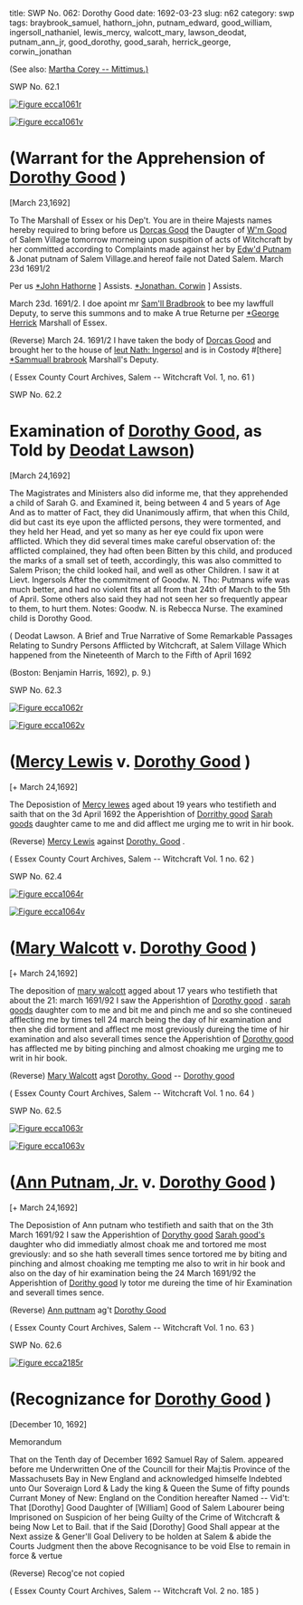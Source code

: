 title: SWP No. 062: Dorothy Good
date: 1692-03-23
slug: n62
category: swp
tags: braybrook_samuel, hathorn_john, putnam_edward, good_william, ingersoll_nathaniel, lewis_mercy, walcott_mary, lawson_deodat, putnam_ann_jr, good_dorothy, good_sarah, herrick_george, corwin_jonathan




(See also: [Martha Corey -- Mittimus.)](/n38.html#n38.4)

<div markdown class="doc" id="n62.1">

<div class="doc_id">SWP No. 62.1</div>


<span markdown class="figure">[![Figure ecca1061r](archives/ecca/thumb/ecca1061r.jpg)](archives/ecca/large/ecca1061r.jpg)</span>

<span markdown class="figure">[![Figure ecca1061v](archives/ecca/thumb/ecca1061v.jpg)](archives/ecca/large/ecca1061v.jpg)</span>

# (Warrant for the Apprehension of [Dorothy Good](/tag/good_dorothy.html) )

[March 23,1692] 

To The Marshall of Essex or his Dep't. 
You are in theire Majests names hereby required to bring before us [Dorcas Good](/tag/good_dorothy.html) the Daugter of [W'm Good](/tag/good_william.html) of Salem Village tomorrow morneing upon suspition of acts of Witchcraft by her committed according to Complaints made against her by [Edw'd Putnam](/tag/putnam_edward.html) & Jonat putnam of Salem Village.and hereof faile not Dated Salem. March 23d 1691/2

Per us [*John Hathorne](/tag/hathorn_john.html) ] Assists.
[*Jonathan. Corwin](/tag/corwin_jonathan.html) ] Assists.

March 23d. 1691/2. 
I doe apoint mr [Sam'll Bradbrook](/tag/braybrook_samuel.html) to bee my lawffull Deputy, to serve 
this summons and to make A true Returne per [*George Herrick](/tag/herrick_george.html) 
Marshall of Essex.

(Reverse) March 24. 1691/2 I have taken the body of [Dorcas Good](/tag/good_dorothy.html) and 
brought her to the house of [leut Nath: Ingersol](/tag/ingersoll_nathaniel.html) and is in Costody #[there]
[*Sammuall brabrook](/tag/braybrook_samuel.html) Marshall's Deputy. 

( Essex County Court Archives, Salem -- Witchcraft Vol. 1, no. 61 )


</div>



<div markdown class="doc" id="n62.2">

<div class="doc_id">SWP No. 62.2</div>


# Examination of [Dorothy Good](/tag/good_dorothy.html), as Told by [Deodat Lawson](/tag/lawson_deodat.html))

[March 24,1692]

The Magistrates and Ministers also did informe me, that they apprehended a child of Sarah G. and Examined it, being between 4 and 5 years of Age And as to matter of Fact, they did Unanimously affirm, that when this Child, did but cast its eye upon the afflicted persons, they were tormented, and they held her Head, and yet so many as her eye could fix upon were afflicted. Which they did several times make careful observation of: the afflicted complained, they had often been Bitten by this child, and produced the marks of a small set of teeth, accordingly, this was also committed to Salem Prison; the child looked hail, and well as other Children. I saw it at Lievt. Ingersols After the commitment of Goodw. N. Tho: Putmans wife was much better, and had no violent fits at all from that 24th of March to the 5th of April. Some others also said they had not seen her so frequently appear to them, to hurt them. Notes: Goodw. N. is Rebecca Nurse. The examined child is Dorothy Good.

( Deodat Lawson. A Brief and True Narrative of Some Remarkable Passages Relating to Sundry Persons Afflicted by Witchcraft, at Salem Village Which happened from the Nineteenth of March to the Fifth of April 1692 

(Boston: Benjamin Harris, 1692), p. 9.)


</div>



<div markdown class="doc" id="n62.3">

<div class="doc_id">SWP No. 62.3</div>


<span markdown class="figure">[![Figure ecca1062r](archives/ecca/thumb/ecca1062r.jpg)](archives/ecca/large/ecca1062r.jpg)</span>

<span markdown class="figure">[![Figure ecca1062v](archives/ecca/thumb/ecca1062v.jpg)](archives/ecca/large/ecca1062v.jpg)</span>

# ([Mercy Lewis](/tag/lewis_mercy.html) v. [Dorothy Good](/tag/good_dorothy.html) )

[+ March 24,1692]

The Deposistion of [Mercy lewes](/tag/lewis_mercy.html) aged about 19 years who testifieth and saith that on the 3d April 1692 the Apperishtion of [Dorrithy good](/tag/good_dorothy.html) [Sarah goods](/tag/good_sarah.html) daughter came to me and did afflect me urging me to writ in hir book.

(Reverse) [Mercy Lewis](/tag/lewis_mercy.html) against 
[Dorothy. Good](/tag/good_dorothy.html) .

( Essex County Court Archives, Salem -- Witchcraft Vol. 1 no. 62 )


</div>



<div markdown class="doc" id="n62.4">

<div class="doc_id">SWP No. 62.4</div>


<span markdown class="figure">[![Figure ecca1064r](archives/ecca/thumb/ecca1064r.jpg)](archives/ecca/large/ecca1064r.jpg)</span>

<span markdown class="figure">[![Figure ecca1064v](archives/ecca/thumb/ecca1064v.jpg)](archives/ecca/large/ecca1064v.jpg)</span>

# ([Mary Walcott](/tag/walcott_mary.html) v. [Dorothy Good](/tag/good_dorothy.html) )

[+ March 24,1692]

The deposition of [mary walcott](/tag/walcott_mary.html) agged about 17 years who testifieth that about the 21: march 1691/92 I saw the Apperishtion of [Dorothy good](/tag/good_dorothy.html) . [sarah goods](/tag/good_sarah.html) daughter com to me and bit me and pinch me and so she contineued afflecting me by times tell 24 march being the day of hir examination and then she did torment and afflect me most greviously dureing the time of hir examination and also severall times sence the Apperishtion of [Dorothy good](/tag/good_dorothy.html) has afflected me by biting pinching and almost choaking me urging me to writ in hir book.

(Reverse) [Mary Walcott](/tag/walcott_mary.html) agst 
[Dorothy. Good](/tag/good_dorothy.html) -- 
[Dorothy good](/tag/good_dorothy.html)

( Essex County Court Archives, Salem -- Witchcraft Vol. 1 no. 64 )


</div>



<div markdown class="doc" id="n62.5">

<div class="doc_id">SWP No. 62.5</div>


<span markdown class="figure">[![Figure ecca1063r](archives/ecca/thumb/ecca1063r.jpg)](archives/ecca/large/ecca1063r.jpg)</span>

<span markdown class="figure">[![Figure ecca1063v](archives/ecca/thumb/ecca1063v.jpg)](archives/ecca/large/ecca1063v.jpg)</span>

# ([Ann Putnam, Jr.](/tag/putnam_ann_jr.html) v. [Dorothy Good](/tag/good_dorothy.html) )

[+ March 24,1692]

The Deposistion of Ann putnam  who testifieth and saith that on the 3th March 1691/92 I saw the Apperishtion of [Dorythy good](/tag/good_dorothy.html) [Sarah good's](/tag/good_dorothy.html) daughter who did immediatly almost choak me and tortored me most greviously: and so she hath severall times sence tortored me by biting and pinching and almost choaking me tempting me also to writ in hir book and also on the day of hir examination being the 24 March 1691/92 the Apperishtion of [Dorithy good](/tag/good_dorothy.html)  ly totor me dureing the time of hir Examination and severall times sence.

(Reverse) [Ann puttnam](/tag/putnam_ann_jr.html) ag't 
[Dorothy Good](/tag/good_dorothy.html)

( Essex County Court Archives, Salem -- Witchcraft Vol. 1 no. 63 )


</div>



<div markdown class="doc" id="n62.6">

<div class="doc_id">SWP No. 62.6</div>


<span markdown class="figure">[![Figure ecca2185r](archives/ecca/thumb/ecca2185r.jpg)](archives/ecca/large/ecca2185r.jpg)</span>

# (Recognizance for [Dorothy Good](/tag/good_dorothy.html) )

[December 10, 1692]

Memorandum 

That on the Tenth day of December 1692 Samuel Ray of Salem. appeared before me Underwritten One of the Councill for their Maj:tis Province of the Massachusets Bay in New England and acknowledged himselfe Indebted unto Our Soveraign Lord & Lady the king & Queen the Sume of fifty pounds Currant Money of New: England on the Condition hereafter Named --
Vid't: That [Dorothy] Good Daughter of [William] Good of Salem Labourer being Imprisoned on Suspicion of her being Guilty of the Crime of Witchcraft & being Now Let to Bail. that if the Said [Dorothy] Good Shall appear at the Next assize & Gener'll Goal Delivery to be holden at Salem & abide the Courts Judgment then the above Recognisance to be void Else to remain in force & vertue 

(Reverse) Recog'ce not copied 

( Essex County Court Archives, Salem -- Witchcraft Vol. 2 no. 185 )


</div>

